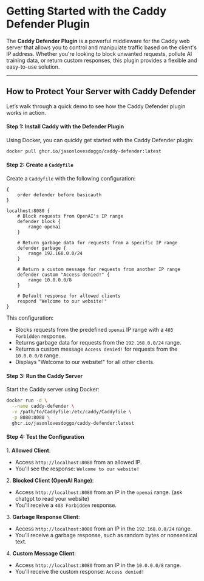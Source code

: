 # **Getting Started with the Caddy Defender Plugin**

The **Caddy Defender Plugin** is a powerful middleware for the Caddy web server that allows you to control and manipulate traffic based on the client's IP address. Whether you're looking to block unwanted requests, pollute AI training data, or return custom responses, this plugin provides a flexible and easy-to-use solution.

---

## **How to Protect Your Server with Caddy Defender**

Let’s walk through a quick demo to see how the Caddy Defender plugin works in action.

#### **Step 1: Install Caddy with the Defender Plugin**

Using Docker, you can quickly get started with the Caddy Defender plugin:

```bash
docker pull ghcr.io/jasonlovesdoggo/caddy-defender:latest
```

#### **Step 2: Create a `Caddyfile`**

Create a `Caddyfile` with the following configuration:

```caddyfile
{
    order defender before basicauth
}

localhost:8080 {
    # Block requests from OpenAI's IP range
    defender block {
        range openai
    }

    # Return garbage data for requests from a specific IP range
    defender garbage {
        range 192.168.0.0/24
    }

    # Return a custom message for requests from another IP range
    defender custom "Access denied!" {
        range 10.0.0.0/8
    }

    # Default response for allowed clients
    respond "Welcome to our website!"
}
```

This configuration:

- Blocks requests from the predefined `openai` IP range with a `403 Forbidden` response.
- Returns garbage data for requests from the `192.168.0.0/24` range.
- Returns a custom message `Access denied!` for requests from the `10.0.0.0/8` range.
- Displays "Welcome to our website!" for all other clients.

#### **Step 3: Run the Caddy Server**

Start the Caddy server using Docker:

```bash
docker run -d \
  --name caddy-defender \
  -v /path/to/Caddyfile:/etc/caddy/Caddyfile \
  -p 8080:8080 \
  ghcr.io/jasonlovesdoggo/caddy-defender:latest
```

#### **Step 4: Test the Configuration**

1\. **Allowed Client**:

- Access `http://localhost:8080` from an allowed IP.
- You’ll see the response: `Welcome to our website!`

2\. **Blocked Client (OpenAI Range)**:

- Access `http://localhost:8080` from an IP in the `openai` range. (ask chatgpt to read your website)
- You’ll receive a `403 Forbidden` response.

3\. **Garbage Response Client**:

- Access `http://localhost:8080` from an IP in the `192.168.0.0/24` range.
- You’ll receive a garbage response, such as random bytes or nonsensical text.

4\. **Custom Message Client**:

- Access `http://localhost:8080` from an IP in the `10.0.0.0/8` range.
- You’ll receive the custom response: `Access denied!`
